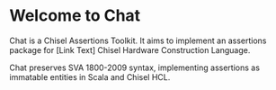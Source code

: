 # Welcome to Chat
Chat is a Chisel Assertions Toolkit. It aims to implement an assertions package for [Link Text] Chisel Hardware Construction Language.

Chat preserves SVA 1800-2009 syntax, implementing assertions as immatable entities in Scala and Chisel HCL. 
